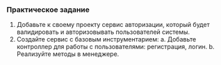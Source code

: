 ### Практическое задание


1. Добавьте к своему проекту сервис авторизации, который будет валидировать и авторизовывать пользователей системы.
2. Создайте сервис с базовым инструментарием:
	a. Добавьте контроллер для работы с пользователями: регистрация, логин.
	b. Реализуйте методы в менеджере.
